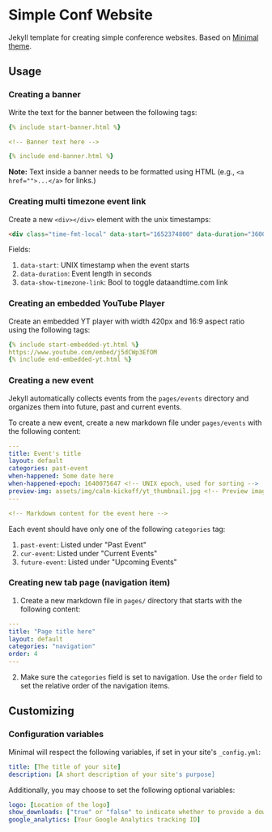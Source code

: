 # Simple Conf Website
Jekyll template for creating simple conference websites. Based on [Minimal
theme](http://pages-themes.github.io/minimal).

## Usage

### Creating a banner
Write the text for the banner between the following tags:  
```yml
{% include start-banner.html %}

<!-- Banner text here -->

{% include end-banner.html %}
```

**Note:** Text inside a banner needs to be formatted using HTML (e.g., `<a
href="">...</a>` for links.)  

### Creating multi timezone event link
Create a new `<div></div>` element with the unix timestamps:

```html
<div class="time-fmt-local" data-start="1652374800" data-duration="3600" data-show-timezone-link="true"></div>
```

Fields:
1. `data-start`: UNIX timestamp when the event starts  
2. `data-duration`: Event length in seconds  
3. `data-show-timezone-link`: Bool to toggle dataandtime.com link  


### Creating an embedded YouTube Player

Create an embedded YT player with width 420px and 16:9 aspect ratio using the following tags:  

```yml
{% include start-embedded-yt.html %}
https://www.youtube.com/embed/j5dCWp3EfOM
{% include end-embedded-yt.html %}
```

### Creating a new event
Jekyll automatically collects events from the `pages/events` directory and
organizes them into future, past and current events.

To create a new event, create a new markdown file under `pages/events` with the
following content:

```yml
---
title: Event's title
layout: default
categories: past-event
when-happened: Some date here
when-happened-epoch: 1640075647 <!-- UNIX epoch, used for sorting -->
preview-img: assets/img/calm-kickoff/yt_thumbnail.jpg <!-- Preview image for events page listing -->
---

<!-- Markdown content for the event here -->
```

Each event should have only one of the following `categories` tag:  
1. `past-event`: Listed under "Past Event"  
2. `cur-event`: Listed under "Current Events"  
3. `future-event`: Listed under "Upcoming Events"  

### Creating new tab page (navigation item)
1. Create a new markdown file in `pages/` directory that starts with the
   following content:
```yml
---
title: "Page title here"
layout: default
categories: "navigation"
order: 4
---
```
   
2. Make sure the `categories` field is set to navigation. Use the `order` field
   to set the relative order of the navigation items.



## Customizing

### Configuration variables

Minimal will respect the following variables, if set in your site's `_config.yml`:

```yml
title: [The title of your site]
description: [A short description of your site's purpose]
```

Additionally, you may choose to set the following optional variables:

```yml
logo: [Location of the logo]
show_downloads: ["true" or "false" to indicate whether to provide a download URL]
google_analytics: [Your Google Analytics tracking ID]
```

